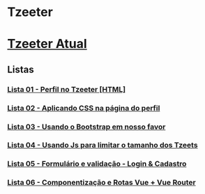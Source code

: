 # Tzeeter

# [Tzeeter Atual](https://l3yalberto.github.io/Tzeeter/)

## Listas

### [Lista 01 - Perfil no Tzeeter \[HTML\]](https://github.com/l3yAlberto/Tzeeter/tree/f02763ad5bb6985ab3da6f3f23815a20f9f3bfb4)

### [Lista 02 - Aplicando CSS na página do perfil](https://github.com/l3yAlberto/Tzeeter/tree/e7b4729c5562bb81bdc2c72824fa96fc926e2231)

### [Lista 03 - Usando o Bootstrap em nosso favor](https://github.com/l3yAlberto/Tzeeter/tree/a2a339a8719aaeafc26095dd3076d094cdf4196a)

### [Lista 04 - Usando Js para limitar o tamanho dos Tzeets](https://github.com/l3yAlberto/Tzeeter/tree/8bd79e0a97b9662b0503b8d9a0ccca3e8811f97b)

### [Lista 05 - Formulário e validação - Login & Cadastro](https://github.com/l3yAlberto/Tzeeter/tree/e2da103d8a7fcaffd07eb84b9a80da5bf804749a)

### [Lista 06 - Componentização e Rotas Vue + Vue Router](https://github.com/l3yAlberto/Tzeeter/tree/c6815e1de12fddacda9aeab29ddce43739dd9425)